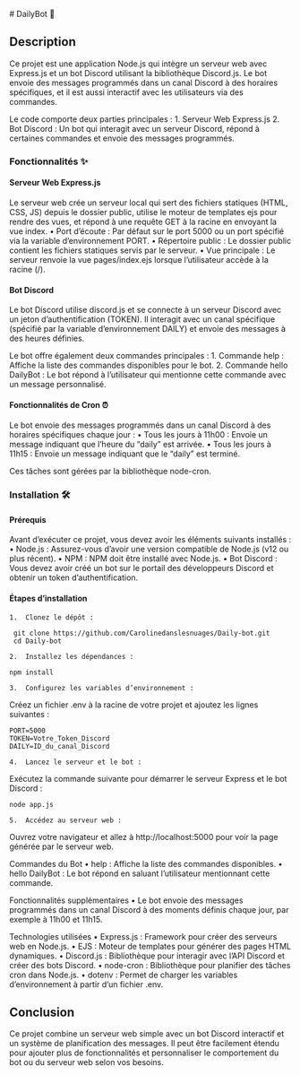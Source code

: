  # DailyBot 🤖

## Description

Ce projet est une application Node.js qui intègre un serveur web avec Express.js et un bot Discord utilisant la bibliothèque Discord.js. Le bot envoie des messages programmés dans un canal Discord à des horaires spécifiques, et il est aussi interactif avec les utilisateurs via des commandes.

Le code comporte deux parties principales :
	1.	Serveur Web Express.js
	2.	Bot Discord : Un bot qui interagit avec un serveur Discord, répond à certaines commandes et envoie des messages programmés.

### Fonctionnalités ✨

#### Serveur Web Express.js

Le serveur web crée un serveur local qui sert des fichiers statiques (HTML, CSS, JS) depuis le dossier public, utilise le moteur de templates ejs pour rendre des vues, et répond à une requête GET à la racine en envoyant la vue index.
	•	Port d’écoute : Par défaut sur le port 5000 ou un port spécifié via la variable d’environnement PORT.
	•	Répertoire public : Le dossier public contient les fichiers statiques servis par le serveur.
	•	Vue principale : Le serveur renvoie la vue pages/index.ejs lorsque l’utilisateur accède à la racine (/).

#### Bot Discord

Le bot Discord utilise discord.js et se connecte à un serveur Discord avec un jeton d’authentification (TOKEN). Il interagit avec un canal spécifique (spécifié par la variable d’environnement DAILY) et envoie des messages à des heures définies.

Le bot offre également deux commandes principales :
	1.	Commande help : Affiche la liste des commandes disponibles pour le bot.
	2.	Commande hello DailyBot : Le bot répond à l’utilisateur qui mentionne cette commande avec un message personnalisé.

#### Fonctionnalités de Cron ⏰

Le bot envoie des messages programmés dans un canal Discord à des horaires spécifiques chaque jour :
	•	Tous les jours à 11h00 : Envoie un message indiquant que l’heure du “daily” est arrivée.
	•	Tous les jours à 11h15 : Envoie un message indiquant que le “daily” est terminé.

Ces tâches sont gérées par la bibliothèque node-cron.

### Installation 🛠️

#### Prérequis 

Avant d’exécuter ce projet, vous devez avoir les éléments suivants installés :
	•	Node.js : Assurez-vous d’avoir une version compatible de Node.js (v12 ou plus récent).
	•	NPM : NPM doit être installé avec Node.js.
	•	Bot Discord : Vous devez avoir créé un bot sur le portail des développeurs Discord et obtenir un token d’authentification.

#### Étapes d’installation
	1.	Clonez le dépôt :

  ```
   git clone https://github.com/Carolinedanslesnuages/Daily-bot.git
   cd Daily-bot
  ```

	2.	Installez les dépendances :
 ```
 npm install
 ```

	3.	Configurez les variables d’environnement :
Créez un fichier .env à la racine de votre projet et ajoutez les lignes suivantes :
```env
PORT=5000
TOKEN=Votre_Token_Discord
DAILY=ID_du_canal_Discord
```

	4.	Lancez le serveur et le bot :
Exécutez la commande suivante pour démarrer le serveur Express et le bot Discord :
```
node app.js
```

	5.	Accédez au serveur web :
Ouvrez votre navigateur et allez à http://localhost:5000 pour voir la page générée par le serveur web.

Commandes du Bot
	•	help : Affiche la liste des commandes disponibles.
	•	hello DailyBot : Le bot répond en saluant l’utilisateur mentionnant cette commande.

Fonctionnalités supplémentaires
	•	Le bot envoie des messages programmés dans un canal Discord à des moments définis chaque jour, par exemple à 11h00 et 11h15.

Technologies utilisées
	•	Express.js : Framework pour créer des serveurs web en Node.js.
	•	EJS : Moteur de templates pour générer des pages HTML dynamiques.
	•	Discord.js : Bibliothèque pour interagir avec l’API Discord et créer des bots Discord.
	•	node-cron : Bibliothèque pour planifier des tâches cron dans Node.js.
	•	dotenv : Permet de charger les variables d’environnement à partir d’un fichier .env.

## Conclusion

Ce projet combine un serveur web simple avec un bot Discord interactif et un système de planification des messages. Il peut être facilement étendu pour ajouter plus de fonctionnalités et personnaliser le comportement du bot ou du serveur web selon vos besoins.

